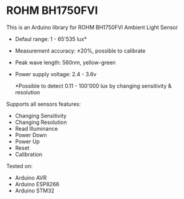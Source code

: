 # ROHM BH1750FVI
This is an Arduino library for ROHM BH1750FVI Ambient Light Sensor

- Defaul range:         1 - 65'535 lux*
- Measurement accuracy: ±20%, possible to calibrate
- Peak wave length:     560nm, yellow-green
- Power supply voltage: 2.4 - 3.6v

  *Possible to detect 0.11 - 100'000 lux by changing sensitivity & resolution

Supports all sensors features:

- Changing Sensitivity
- Changing Resolution
- Read Illuminance
- Power Down
- Power Up
- Reset
- Calibration

Tested on:

- Arduino AVR
- Arduino ESP8266
- Arduino STM32
